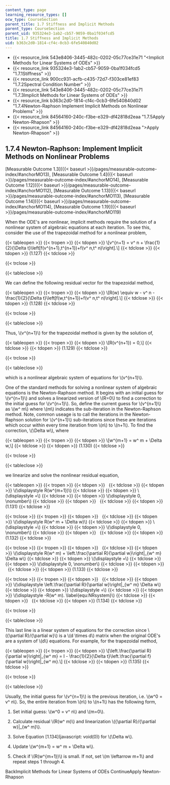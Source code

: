 ```yaml
---
content_type: page
learning_resource_types: []
ocw_type: CourseSection
parent_title: 1.7 Stiffness and Implicit Methods
parent_type: CourseSection
parent_uid: 935324e3-1ab2-cb57-9059-0ba1f034fcd5
title: 1.7 Stiffness and Implicit Methods
uid: b363c2d0-1814-cf4c-0cb3-6fe540840d02
---
```


*   {{< resource_link 543e8406-3445-482c-0202-05c77ce31e71 "\<Implicit Methods for Linear Systems of ODEs" >}}
*   {{< resource_link 935324e3-1ab2-cb57-9059-0ba1f034fcd5 "1.7.1Stiffness" >}}
*   {{< resource_link 900cc931-acfb-c435-72d7-f303ce81ef83 "1.7.2Spectral Condition Number" >}}
*   {{< resource_link 543e8406-3445-482c-0202-05c77ce31e71 "1.7.3Implicit Methods for Linear Systems of ODEs" >}}
*   {{< resource_link b363c2d0-1814-cf4c-0cb3-6fe540840d02 "1.7.4Newton-Raphson Implement Implicit Methods on Nonlinear Problems" >}}
*   {{< resource_link 84564160-240c-f3be-e329-df42818d2eaa "1.7.5Apply Newton-Rhapson" >}}
*   {{< resource_link 84564160-240c-f3be-e329-df42818d2eaa "\>Apply Newton-Rhapson" >}}

1.7.4 Newton-Raphson: Implement Implicit Methods on Nonlinear Problems
----------------------------------------------------------------------

[Measurable Outcome 1.3]({{< baseurl >}}/pages/measurable-outcome-index/#anchorMO13), [Measurable Outcome 1.4]({{< baseurl >}}/pages/measurable-outcome-index/#anchorMO14), [Measurable Outcome 1.12]({{< baseurl >}}/pages/measurable-outcome-index/#anchorMO112), [Measurable Outcome 1.13]({{< baseurl >}}/pages/measurable-outcome-index/#anchorMO113), [Measurable Outcome 1.14]({{< baseurl >}}/pages/measurable-outcome-index/#anchorMO114), [Measurable Outcome 1.19]({{< baseurl >}}/pages/measurable-outcome-index/#anchorMO119)

When the ODE's are nonlinear, implicit methods require the solution of a nonlinear system of algebraic equations at each iteration. To see this, consider the use of the trapezoidal method for a nonlinear problem,

{{< tableopen >}}
{{< tropen >}}
{{< tdopen >}}
\\\[v^{n+1} = v^ n + \\frac{1}{2}{\\Delta t}\\left\[f(v^{n+1},t^{n+1})+f(v^ n,t^ n)\\right\].\\\]
{{< tdclose >}}
{{< tdopen >}}
(1.127)
{{< tdclose >}}

{{< trclose >}}

{{< tableclose >}}

We can define the following residual vector for the trapezoidal method,

{{< tableopen >}}
{{< tropen >}}
{{< tdopen >}}
\\\[R(w) \\equiv w - v^ n -\\frac{1}{2}{\\Delta t}\\left\[f(w,t^{n+1})+f(v^ n,t^ n)\\right\].\\\]
{{< tdclose >}}
{{< tdopen >}}
(1.128)
{{< tdclose >}}

{{< trclose >}}

{{< tableclose >}}

Thus, \\(v^{n+1}\\) for the trapezoidal method is given by the solution of,

{{< tableopen >}}
{{< tropen >}}
{{< tdopen >}}
\\\[R(v^{n+1}) = 0,\\\]
{{< tdclose >}}
{{< tdopen >}}
(1.129)
{{< tdclose >}}

{{< trclose >}}

{{< tableclose >}}

which is a nonlinear algebraic system of equations for \\(v^{n+1}\\).

One of the standard methods for solving a nonlinear system of algebraic equations is the Newton-Raphson method. It begins with an initial guess for \\(v^{n+1}\\) and solves a linearized version of \\(R=0\\) to find a correction to the initial guess for \\(v^{n+1}\\). So, define the current guess for \\(v^{n+1}\\) as \\(w^ m\\) where \\(m\\) indicates the sub-iteration in the Newton-Raphson method. Note, common useage is to call the iterations in the Newton-Raphson solution for \\(v^{n+1}\\) sub-iterations since these are iterations which occur within every time iteration from \\(n\\) to \\(n+1\\). To find the correction, \\(\\Delta w\\), where

{{< tableopen >}}
{{< tropen >}}
{{< tdopen >}}
\\\[w^{m+1} = w^ m + \\Delta w,\\\]
{{< tdclose >}}
{{< tdopen >}}
(1.130)
{{< tdclose >}}

{{< trclose >}}

{{< tableclose >}}

we linearize and solve the nonlinear residual equation,

{{< tableopen >}}
{{< tropen >}}
{{< tdopen >}}
 
{{< tdclose >}}
{{< tdopen >}}
\\(\\displaystyle R(w^{m+1})\\)
{{< tdclose >}}
{{< tdopen >}}
\\(\\displaystyle =\\)
{{< tdclose >}}
{{< tdopen >}}
\\(\\displaystyle 0, \\nonumber\\)
{{< tdclose >}}
{{< tdopen >}}
 
{{< tdclose >}}
{{< tdopen >}}
(1.131)
{{< tdclose >}}

{{< trclose >}}
{{< tropen >}}
{{< tdopen >}}
 
{{< tdclose >}}
{{< tdopen >}}
\\(\\displaystyle R(w^ m + \\Delta w)\\)
{{< tdclose >}}
{{< tdopen >}}
\\(\\displaystyle =\\)
{{< tdclose >}}
{{< tdopen >}}
\\(\\displaystyle 0, \\nonumber\\)
{{< tdclose >}}
{{< tdopen >}}
 
{{< tdclose >}}
{{< tdopen >}}
(1.132)
{{< tdclose >}}

{{< trclose >}}
{{< tropen >}}
{{< tdopen >}}
 
{{< tdclose >}}
{{< tdopen >}}
\\(\\displaystyle R(w^ m) + \\left.\\frac{\\partial R}{\\partial w}\\right|\_{w^ m} \\Delta w\\)
{{< tdclose >}}
{{< tdopen >}}
\\(\\displaystyle =\\)
{{< tdclose >}}
{{< tdopen >}}
\\(\\displaystyle 0, \\nonumber\\)
{{< tdclose >}}
{{< tdopen >}}
 
{{< tdclose >}}
{{< tdopen >}}
(1.133)
{{< tdclose >}}

{{< trclose >}}
{{< tropen >}}
{{< tdopen >}}
 
{{< tdclose >}}
{{< tdopen >}}
\\(\\displaystyle \\left.\\frac{\\partial R}{\\partial w}\\right|\_{w^ m} \\Delta w\\)
{{< tdclose >}}
{{< tdopen >}}
\\(\\displaystyle =\\)
{{< tdclose >}}
{{< tdopen >}}
\\(\\displaystyle -R(w^ m). \\label{equ:NRsystem}\\)
{{< tdclose >}}
{{< tdopen >}}
 
{{< tdclose >}}
{{< tdopen >}}
(1.134)
{{< tdclose >}}

{{< trclose >}}

{{< tableclose >}}

This last line is a linear system of equations for the correction since \\({\\partial R}/{\\partial w}\\) is a \\(d \\times d\\) matrix when the original ODE's are a system of \\(d\\) equations. For example, for the trapezoidal method,

{{< tableopen >}}
{{< tropen >}}
{{< tdopen >}}
\\\[\\left.\\frac{\\partial R}{\\partial w}\\right|\_{w^ m} = I - \\frac{1}{2}{\\Delta t}\\left.\\frac{\\partial f}{\\partial w}\\right|\_{w^ m}.\\\]
{{< tdclose >}}
{{< tdopen >}}
(1.135)
{{< tdclose >}}

{{< trclose >}}

{{< tableclose >}}

Usually, the initial guess for \\(v^{n+1}\\) is the previous iteration, i.e. \\(w^0 = v^ n\\). So, the entire iteration from \\(n\\) to \\(n+1\\) has the following form,

1.  Set initial guess: \\(w^0 = v^ n\\) and \\(m=0\\).
    
2.  Calculate residual \\(R(w^ m)\\) and linearization \\({\\partial R}/{\\partial w}|\_{w^ m}\\).
    
3.  Solve Equation [1.134](javascript: void(0)) for \\(\\Delta w\\).
    
4.  Update \\(w^{m+1} = w^ m + \\Delta w\\).
    
5.  Check if \\(R(w^{m+1})\\) is small. If not, set \\(m \\leftarrow m+1\\) and repeat steps 1 through 4.
    

BackImplicit Methods for Linear Systems of ODEs ContinueApply Newton-Rhapson